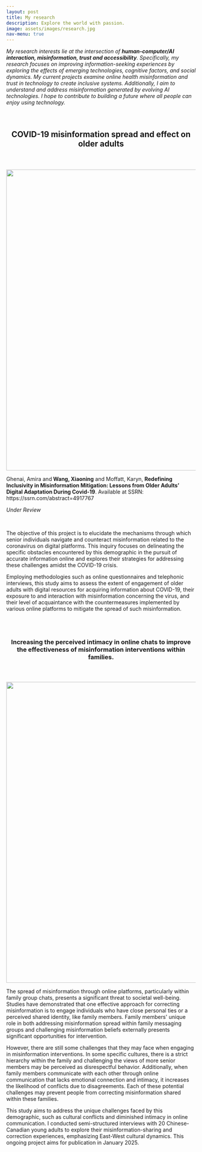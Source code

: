 ```yaml
---
layout: post
title: My research
description: Explore the world with passion.
image: assets/images/research.jpg
nav-menu: true
---
```

<i>My research interests lie at the intersection of <strong>human-computer/AI interaction, misinformation, trust and accessibility</strong>. Specifically, my research focuses on improving information-seeking experiences by exploring the effects of emerging technologies, cognitive factors, and social dynamics. My current projects examine online health misinformation and trust in technology to create inclusive systems. Additionally, I aim to understand and address misinformation generated by evolving AI technologies.</i>
<i> I hope to contribute to building a future where all people can enjoy using technology.</i>
<br>
<br>
<br>
<section id="one">
	<div class="inner">
		<header class="major">
			<h1>COVID-19 misinformation spread and effect on older adults </h1>
		</header>
<span class="image fit"><img src="{% link assets/images/older.jpg %}" alt="" style="width: 800px;" /></span>
		
<div class="box">
<p>Ghenai, Amira and<b> Wang, Xiaoning</b> and Moffatt, Karyn, <b>Redefining Inclusivity in Misinformation Mitigation: Lessons from Older Adults’ Digital Adaptation During Covid-19</b>. Available at SSRN: https://ssrn.com/abstract=4917767</p>
<p><i>Under Review</i></p>
	</div>
<br>
<p>The objective of this project is to elucidate the mechanisms through which senior individuals navigate and counteract misinformation related to the coronavirus on digital platforms. This inquiry focuses on delineating the specific obstacles encountered by this demographic in the pursuit of accurate information online and explores their strategies for addressing these challenges amidst the COVID-19 crisis.</p>
<p>Employing methodologies such as online questionnaires and telephonic interviews, this study aims to assess the extent of engagement of older adults with digital resources for acquiring information about COVID-19, their exposure to and interaction with misinformation concerning the virus, and their level of acquaintance with the countermeasures implemented by various online platforms to mitigate the spread of such misinformation.</p>



<br>
    <br>
<section id="one">
	<div class="inner">
		<header class="major">
			<h1>Increasing the perceived intimacy in online chats to improve the effectiveness of misinformation interventions within families.</h1>
		</header>
<span class="image fit"><img src="{% link assets/images/family.jpg %}" alt="" style="width: 800px;" /></span>
<p>The spread of misinformation through online platforms, particularly within family group chats, presents a significant threat to societal well-being. Studies have demonstrated that one effective approach for correcting misinformation is to engage individuals who have close personal ties or a perceived shared identity, like family members. Family members' unique role in both addressing misinformation spread within family messaging groups and challenging misinformation beliefs externally presents significant opportunities for intervention. </p>
<p>However, there are still some challenges that they may face when engaging in misinformation interventions. In some specific cultures, there is a strict hierarchy within the family and challenging the views of more senior members may be perceived as disrespectful behavior. Additionally, when family members communicate with each other through online communication that lacks emotional connection and intimacy, it increases the likelihood of conflicts due to disagreements. Each of these potential challenges may prevent people from correcting misinformation shared within these families. </p>
<p>This study aims to address the unique challenges faced by this demographic, such as cultural conflicts and diminished intimacy in online communication. I conducted semi-structured interviews with 20 Chinese-Canadian young adults to explore their misinformation-sharing and correction experiences, emphasizing East-West cultural dynamics. This ongoing project aims for publication in January 2025.</p>
